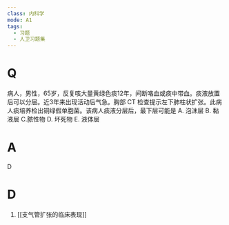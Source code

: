 ```yaml
---
class: 内科学
mode: A1
tags:
  - 习题
  - 人卫习题集
---
```


# Q
病人，男性，65岁，反复咳大量黄绿色痰12年，间断咯血或痰中带血。痰液放置后可以分层。近3年来出现活动后气急。胸部 CT 检查提示左下肺柱状扩张。此病人痰培养检出铜绿假单胞菌。该病人痰液分层后，最下层可能是
A. 泡沫层 
B. 黏液层 
C.脓性物
D. 坏死物 
E. 液体层
# A
D
# D
1. [[支气管扩张的临床表现]]